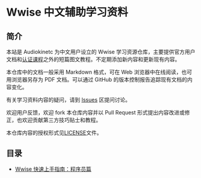 # Wwise 中文辅助学习资料

## 简介

本站是 Audiokinetc 为中文用户设立的 Wwise 学习资源仓库，主要提供官方用户文档和[认证课程](https://www.audiokinetic.com/learn/certification/)之外的短篇图文教程。不定期添加新内容和更新现有内容。

本仓库中的文档一般采用 Markdown 格式，可在 Web 浏览器中在线阅读，也可用浏览器另存为 PDF 文档。可以通过 GitHub 的版本控制报告追踪现有文档的内容变化。

有关学习资料内容的疑问，请到 [Issues](https://github.com/akchina/learnwwisecn/issues) 区提问讨论。

欢迎用户反馈，欢迎 fork 本仓库内容并以 Pull Request 形式提出内容改进或修正，也欢迎贡献第三方技巧贴士和教程。

本仓库内容的授权形式见[LICENSE](https://github.com/akchina/learnwwisecn/blob/master/LICENSE)文件。

## 目录

* [Wwise 快速上手指南：程序员篇](https://github.com/akchina/learnwwisecn/blob/master/WwiseQuickStart_Programmers.md)


